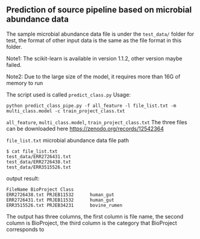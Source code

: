 ## Prediction of source pipeline based on microbial abundance data
The sample microbial abundance data file is under the `test_data/` folder for test, the format of other input data is the same as the file format in this folder.

Note1: The scikit-learn is available in version 1.1.2, other version maybe failed.

Note2: Due to the large size of the model, it requires more than 16G of memory to run

The script used is called `predict_class.py`
Usage:
```shell
python predict_class_pipe.py -f all_feature -l file_list.txt -m multi_class.model -c train_project_class.txt
```
`all_feature`, `multi_class.model`, `train_project_class.txt`
The three files can be downloaded here https://zenodo.org/records/12542364

`file_list.txt` microbial abundance data file path
```shell
$ cat file_list.txt
test_data/ERR2726431.txt
test_data/ERR2726438.txt
test_data/ERR3515526.txt
```
output result:
```shell
FileName BioProject Class
ERR2726438.txt PRJEB11532      human_gut
ERR2726431.txt PRJEB11532      human_gut
ERR3515526.txt PRJEB34231      bovine_rumen
```
The output has three columns, the first column is file name, the second column is BioProject, the third column is the category that BioProject corresponds to
